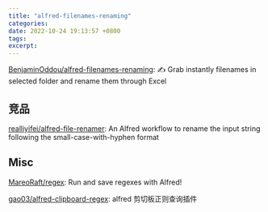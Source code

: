 ```yaml
---
title: "alfred-filenames-renaming"
categories: 
date: 2022-10-24 19:13:57 +0800
tags: 
excerpt: 
---
```




[BenjaminOddou/alfred-filenames-renaming](https://github.com/BenjaminOddou/alfred-filenames-renaming): ✍️ Grab instantly filenames in selected folder and rename them through Excel


## 竞品

[realliyifei/alfred-file-renamer](https://github.com/realliyifei/alfred-file-renamer): An Alfred workflow to rename the input string following the small-case-with-hyphen format



## Misc

[MareoRaft/regex](https://github.com/MareoRaft/regex): Run and save regexes with Alfred!

[gao03/alfred-clipboard-regex](https://github.com/gao03/alfred-clipboard-regex): alfred 剪切板正则查询插件



